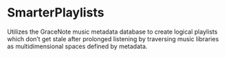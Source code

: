 SmarterPlaylists
================

Utilizes the GraceNote music metadata database to create logical playlists which don’t get stale after prolonged listening by traversing music libraries as multidimensional spaces defined by metadata. 
